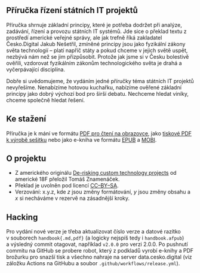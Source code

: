 ## Příručka řízení státních IT projektů

Příručka shrnuje základní principy, které je potřeba dodržet při analýze, zadávání, řízení a provozu státních IT systémů. Jde sice o překlad textu z prostředí americké veřejné správy, ale jak trefně říká zakladatel Česko.Digital Jakub Nešetřil, zmíněné principy jsou jako fyzikální zákony světa technologií – platí napříč státy a pokud chceme v jejich světě uspět, nezbývá nám než se jim přizpůsobit. Protože jak jsme si v Česku bolestivě ověřili, vzdorovat fyzikálním zákonům technologického světa je drahá a vyčerpávající disciplína.

Dobře si uvědomujeme, že vydáním jedné příručky téma státních IT projektů nevyřešíme. Nenabízíme hotovou kuchařku, nabízíme ověřené základní principy jako dobrý výchozí bod pro širší debatu. Nechceme hledat viníky, chceme společně hledat řešení.

## Ke stažení
Příručka je k mání ve formátu [PDF pro čtení na obrazovce][screen], jako [tiskové PDF k výrobě sešitku][print] nebo jako e-kniha ve formátu [EPUB] a [MOBI].

[screen]: https://data.cesko.digital/prirucka/prirucka.pdf
[print]: https://data.cesko.digital/prirucka/booklet.pdf
[EPUB]: https://data.cesko.digital/prirucka/prirucka.epub
[MOBI]: https://data.cesko.digital/prirucka/prirucka.mobi

## O projektu
 
* Z amerického originálu [De-risking custom technology projects](https://github.com/18F/technology-budgeting/blob/master/handbook.md) od americké 18F přeložil Tomáš Znamenáček.
* Překlad je uvolněn pod licencí [CC–BY–SA](https://cs.wikipedia.org/wiki/CC-BY-SA).
* Verzování: x.y.z, kde _z_ jsou změny formátování, _y_ jsou změny obsahu a _x_ si necháváme v rezervě na zásadnější kroky.

## Hacking

Pro vydání nové verze je třeba aktualizovat číslo verze a datové razítko v souborech `handbook{.md,pdf}` (a logicky nejspíš tedy i `handbook.afpub`) a výsledný commit otagovat, například `v2.0.0` pro verzi 2.0.0. Po pushnutí commitu na GitHub se probere robot, který z podkladů vyrobí e-knihy a PDF brožurku pro snazší tisk a všechno nahraje na server data.cesko.digital (viz záložku Actions na GitHubu a soubor `.github/workflows/release.yml`).